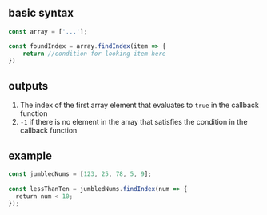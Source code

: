 ## basic syntax

```js
const array = ['...'];

const foundIndex = array.findIndex(item => {
	return //condition for looking item here
})
```

## outputs

1. The index of the first array element that evaluates to `true` in the callback function
2. `-1` if there is no element in the array that satisfies the condition in the callback function

## example

```js
const jumbledNums = [123, 25, 78, 5, 9];  
  
const lessThanTen = jumbledNums.findIndex(num => {  
  return num < 10;  
});
```